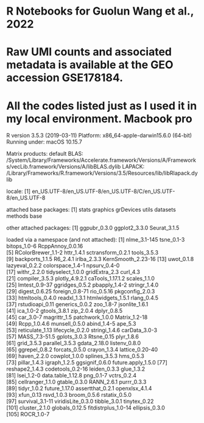 # R Notebooks for Guolun Wang et al., 2022
# Raw UMI counts and associated metadata is available at the GEO accession GSE178184.
# All the codes listed just as I used it in my local environment. Macbook pro
R version 3.5.3 (2019-03-11)
Platform: x86_64-apple-darwin15.6.0 (64-bit)
Running under: macOS  10.15.7

Matrix products: default
BLAS: /System/Library/Frameworks/Accelerate.framework/Versions/A/Frameworks/vecLib.framework/Versions/A/libBLAS.dylib
LAPACK: /Library/Frameworks/R.framework/Versions/3.5/Resources/lib/libRlapack.dylib

locale:
  [1] en_US.UTF-8/en_US.UTF-8/en_US.UTF-8/C/en_US.UTF-8/en_US.UTF-8

attached base packages:
  [1] stats     graphics  grDevices utils     datasets  methods   base     

other attached packages:
  [1] ggpubr_0.3.0  ggplot2_3.3.0 Seurat_3.1.5 

loaded via a namespace (and not attached):
 [1] nlme_3.1-145        tsne_0.1-3          bitops_1.0-6        RcppAnnoy_0.0.16   
[5] RColorBrewer_1.1-2  httr_1.4.1          sctransform_0.2.1   tools_3.5.3        
[9] backports_1.1.5     R6_2.4.1            irlba_2.3.3         KernSmooth_2.23-16 
[13] uwot_0.1.8          lazyeval_0.2.2      colorspace_1.4-1    npsurv_0.4-0       
[17] withr_2.2.0         tidyselect_1.0.0    gridExtra_2.3       curl_4.3           
[21] compiler_3.5.3      plotly_4.9.2.1      caTools_1.17.1.2    scales_1.1.0       
[25] lmtest_0.9-37       ggridges_0.5.2      pbapply_1.4-2       stringr_1.4.0      
[29] digest_0.6.25       foreign_0.8-71      rio_0.5.16          pkgconfig_2.0.3    
[33] htmltools_0.4.0     readxl_1.3.1        htmlwidgets_1.5.1   rlang_0.4.5        
[37] rstudioapi_0.11     generics_0.0.2      zoo_1.8-7           jsonlite_1.6.1     
[41] ica_1.0-2           gtools_3.8.1        zip_2.0.4           dplyr_0.8.5        
[45] car_3.0-7           magrittr_1.5        patchwork_1.0.0     Matrix_1.2-18      
[49] Rcpp_1.0.4.6        munsell_0.5.0       abind_1.4-5         ape_5.3            
[53] reticulate_1.13     lifecycle_0.2.0     stringi_1.4.6       carData_3.0-3      
[57] MASS_7.3-51.5       gplots_3.0.3        Rtsne_0.15          plyr_1.8.6         
[61] grid_3.5.3          parallel_3.5.3      gdata_2.18.0        listenv_0.8.0      
[65] ggrepel_0.8.2       forcats_0.5.0       crayon_1.3.4        lattice_0.20-40    
[69] haven_2.2.0         cowplot_1.0.0       splines_3.5.3       hms_0.5.3          
[73] pillar_1.4.3        igraph_1.2.5        ggsignif_0.6.0      future.apply_1.5.0 
[77] reshape2_1.4.3      codetools_0.2-16    leiden_0.3.3        glue_1.3.2         
[81] lsei_1.2-0          data.table_1.12.8   png_0.1-7           vctrs_0.2.4        
[85] cellranger_1.1.0    gtable_0.3.0        RANN_2.6.1          purrr_0.3.3        
[89] tidyr_1.0.2         future_1.17.0       assertthat_0.2.1    openxlsx_4.1.4     
[93] xfun_0.13           rsvd_1.0.3          broom_0.5.6         rstatix_0.5.0      
[97] survival_3.1-11     viridisLite_0.3.0   tibble_3.0.1        tinytex_0.22       
[101] cluster_2.1.0       globals_0.12.5      fitdistrplus_1.0-14 ellipsis_0.3.0     
[105] ROCR_1.0-7      
